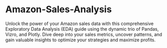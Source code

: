 # Amazon-Sales-Analysis
Unlock the power of your Amazon sales data with this comprehensive Exploratory Data Analysis (EDA) guide using the dynamic trio of Pandas, Vizro, and Plotly. Dive deep into your sales metrics, uncover patterns, and gain valuable insights to optimize your strategies and maximize profits.
